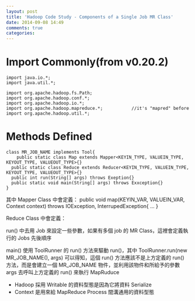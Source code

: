 ```yaml
---
layout: post
title: 'Hadoop Code Study - Components of a Single Job MR Class'
date: 2014-09-08 14:49
comments: true
categories: 
---
```

Import Commonly(from v0.20.2)
===
```
import java.io.*;
import java.util.*;

import org.apache.hadoop.fs.Path;
import org.apache.hadoop.conf.*;
import org.apache.hadoop.io.*;
import org.apache.hadoop.mapreduce.*;			//it's "mapred" before
import org.apache.hadoop.util.*;
```

Methods Defined
===
```
class MR_JOB_NAME implements Tool{
	public static class Map extends Mapper<KEYIN_TYPE, VALUEIN_TYPE, KEYOUT_TYPE, VALUEOUT_TYPE>{}
  public static class Reduce extends Reducer<KEYIN_TYPE, VALUEIN_TYPE, KEYOUT_TYPE, VALUEOUT_TYPE>{}
  public int run(String[] args) throws Exeption{}
  public static void main(String[] args) throws Exxception{}
}
```

其中 Mapper Class 中會定義：
public void map(KEYIN_VAR, VALUEIN_VAR, Context context) throws IOException, InterrupedException{ ... }

Reduce Class 中會定義：

run() 中去用 Job 來設定一些參數，如果有多個 job 的 MR Class，這裡會定義執行的 Jobs 先後順序

main() 使用 ToolRunner 的 run() 方法來驅動 run()，其中 ToolRunner.run(new MR_JOB_NAME(), args) 可以得知，這個 run() 方法應該不是上方定義的 run() 方法，而是會建立一個 MR_JOB_NAME 物件，並利用該物件和所給予的參數 args 去呼叫上方定義的 run() 來執行 MapRuduce

* Hadoop 採用 Writable 的資料型態是因為它將資料 Serialize 
* Context 是用來給 MapReduce Process 間溝通用的資料型態
